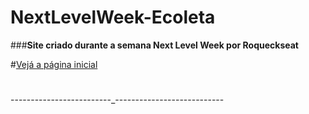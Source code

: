 # NextLevelWeek-Ecoleta
###**Site criado durante a semana Next Level Week por Roqueckseat**



#[Vejá a página inicial ](https://prnt.sc/t1fnld)

#
-------------------------_---------------------------

